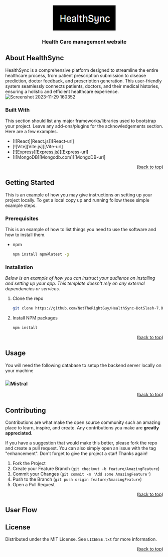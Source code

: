 <!-- Improved compatibility of back to top link: See: https://github.com/othneildrew/Best-README-Template/pull/73 -->
<a name="readme-top"></a>

<!-- PROJECT LOGO -->
<br />
<div align="center">
  <a href="https://github.com/NotTheRightGuy/HealthSync-DotSlash-7.0">
    <img src="img/logo.png" alt="Logo" width="200" height="80">
  </a>

  <h3 align="center">Health Care management website</h3>
</div>

<!-- ABOUT THE PROJECT -->
## About HealthSync
HealthSync is a comprehensive platform designed to streamline the entire healthcare process, from patient prescription submission to disease prediction, doctor feedback, and prescription generation. This user-friendly system seamlessly connects patients, doctors, and their medical histories, ensuring a holistic and efficient healthcare experience.
  ![Screenshot 2023-11-29 160352](https://github.com/NotTheRightGuy/HealthSync-DotSlash-7.0/blob/main/img/landing.png)

### Built With

This section should list any major frameworks/libraries used to bootstrap your project. Leave any add-ons/plugins for the acknowledgements section. Here are a few examples.

* [![React][React.js]][React-url]
* [![Vite][Vite.js]][Vite-url]
* [![Express][Express.js]][Express-url]
* [![MongoDB][Mongodb.com]][MongoDB-url]

<p align="right">(<a href="#readme-top">back to top</a>)</p>

<!-- GETTING STARTED -->
## Getting Started

This is an example of how you may give instructions on setting up your project locally.
To get a local copy up and running follow these simple example steps.

### Prerequisites

This is an example of how to list things you need to use the software and how to install them.
* npm
  ```sh
  npm install npm@latest -g
  ```

### Installation

_Below is an example of how you can instruct your audience on installing and setting up your app. This template doesn't rely on any external dependencies or services._

1. Clone the repo
   ```sh
   git clone https://github.com/NotTheRightGuy/HealthSync-DotSlash-7.0
   ```
2. Install NPM packages
   ```sh
   npm install
   ```

<p align="right">(<a href="#readme-top">back to top</a>)</p>

<!-- USAGE EXAMPLES -->
## Usage

You will need the following database to setup the backend server locally on your machine
### ![Mistral](https://huggingface.co/TheBloke/dolphin-2_6-phi-2-GGUF)

<p align="right">(<a href="#readme-top">back to top</a>)</p>

<!-- CONTRIBUTING -->
## Contributing

Contributions are what make the open source community such an amazing place to learn, inspire, and create. Any contributions you make are **greatly appreciated**.

If you have a suggestion that would make this better, please fork the repo and create a pull request. You can also simply open an issue with the tag "enhancement".
Don't forget to give the project a star! Thanks again!

1. Fork the Project
2. Create your Feature Branch (`git checkout -b feature/AmazingFeature`)
3. Commit your Changes (`git commit -m 'Add some AmazingFeature'`)
4. Push to the Branch (`git push origin feature/AmazingFeature`)
5. Open a Pull Request

<p align="right">(<a href="#readme-top">back to top</a>)</p>


## User Flow


<!-- LICENSE -->
## License

Distributed under the MIT License. See `LICENSE.txt` for more information.

<p align="right">(<a href="#readme-top">back to top</a>)</p>


